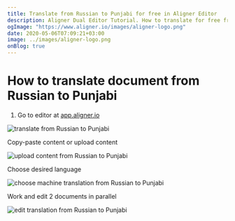 ```yaml
---
title: Translate from Russian to Punjabi for free in Aligner Editor
description: Aligner Dual Editor Tutorial. How to translate for free from Russian to Punjabi. Aligner is multilingual document management platform. 
ogImage: "https://www.aligner.io/images/aligner-logo.png"
date: 2020-05-06T07:09:21+03:00
image: ../images/aligner-logo.png
onBlog: true
---
```


# How to translate document from Russian to Punjabi

1. Go to editor at [app.aligner.io](https://app.aligner.io "Aligner App web page")

![translate from Russian to Punjabi](../aligner-blank-editor.png "translate from Russian to Punjabi")

Copy-paste content or upload content

![upload content from Russian to Punjabi](../aligner-uploaded-document.png "upload content from Russian to Punjabi")

Choose desired language

![choose machine translation from Russian to Punjabi](../aligner-language-dropdown.png "choose machine translation from Russian to Punjabi")

Work and edit 2 documents in parallel

![edit translation from Russian to Punjabi](../aligner-double-sitded-editor.png "edit translation from Russian to Punjabi")

